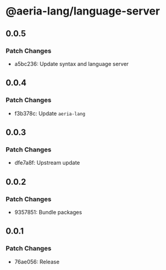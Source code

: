 # @aeria-lang/language-server

## 0.0.5

### Patch Changes

- a5bc236: Update syntax and language server

## 0.0.4

### Patch Changes

- f3b378c: Update `aeria-lang`

## 0.0.3

### Patch Changes

- dfe7a8f: Upstream update

## 0.0.2

### Patch Changes

- 9357851: Bundle packages

## 0.0.1

### Patch Changes

- 76ae056: Release
